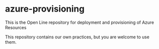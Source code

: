 # azure-provisioning
This is the Open Line repository for deployment and provisioning of Azure Resources

This repository contains our own practices, but you are welcome to use them.
